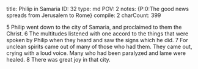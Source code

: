 title:          Philip in Samaria
ID:             32
type:           md
POV:            2
notes:          {P:0:The good news spreads from Jerusalem to Rome}
compile:        2
charCount:      399


 5 Philip went down to the city of Samaria, and proclaimed to them the Christ. 6 The multitudes listened with one accord to the things that were spoken by Philip when they heard and saw the signs which he did. 7 For unclean spirits came out of many of those who had them. They came out, crying with a loud voice. Many who had been paralyzed and lame were healed. 8 There was great joy in that city. 